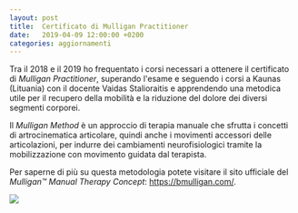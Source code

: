 ```yaml
---
layout: post
title:  Certificato di Mulligan Practitioner
date:   2019-04-09 12:00:00 +0200
categories: aggiornamenti
---
```


<div class="grid">
  <div class="grid-item">
    <p>
      Tra il 2018 e il 2019 ho frequentato i corsi necessari a ottenere il certificato di <em>Mulligan Practitioner</em>, superando l'esame e seguendo i corsi a Kaunas (Lituania) con il docente Vaidas Stalioraitis e apprendendo una metodica utile per il recupero della mobilità e la riduzione del dolore dei diversi segmenti corporei.
    </p>
    <p>
      Il <em>Mulligan Method</em> è un approccio di terapia manuale che sfrutta i concetti di artrocinematica articolare, quindi anche i movimenti accessori delle articolazioni, per indurre dei cambiamenti neurofisiologici tramite la mobilizzazione con movimento guidata dal terapista.
    </p>
    <p>
      Per saperne di più su questa metodologia potete visitare il sito ufficiale del <em>Mulligan™ Manual Therapy Concept</em>: <a href="https://bmulligan.com/">https://bmulligan.com/</a>.
    </p>
  </div>
  <div class="grid-item grid-item--thin">
    <img src="{{ "assets/images/cmp.jpg" | relative_url }}"/>
  </div>
</div>
